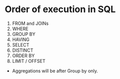 # Order of execution in SQL
1. FROM and JOINs
2. WHERE
3. GROUP BY
4. HAVING
5. SELECT
6. DISTINCT
7. ORDER BY
8. LIMIT / OFFSET
* Aggregations will be after Group by only.
